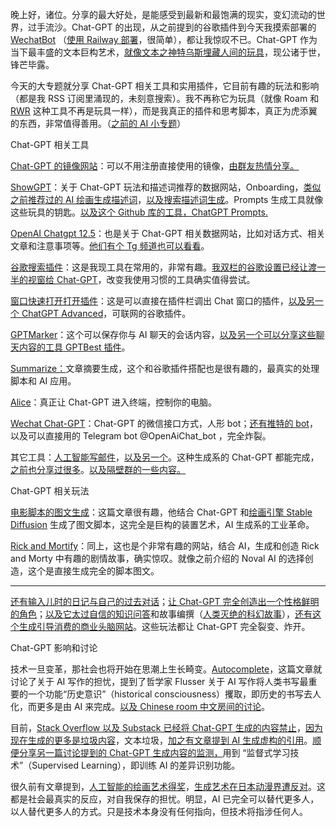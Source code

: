 晚上好，诸位。分享的最大好处，是能感受到最新和最饱满的现实，变幻流动的世界，过手流沙。Chat-GPT 的出现，从之前提到的谷歌插件到今天我摸索部署的 [WechatBot](https://github.com/fuergaosi233/wechat-chatgpt/blob/main/README_ZH.md) （[使用 Railway 部署](https://railway.app/)，很简单），都让我惊叹不已。Chat-GPT 作为当下最丰盛的文本巨构艺术，[就像文本之神特乌斯埋藏人间的玩具](https://t.me/isaiahsystem/633)，现公诸于世，锋芒毕露。

  

今天的大专题就分享 Chat-GPT 相关工具和实用插件，它目前有趣的玩法和影响（都是我 RSS 订阅里涌现的，未刻意搜索）。我不再称它为玩具（就像 Roam 和 [RWR](https://t.me/isaiahsystem/648) 这种工具不再是玩具一样），而是我真正的插件和思考脚本，真正为虎添翼的东西，非常值得善用。（[之前的 AI 小专题](https://t.me/isaiahsystem/655)）

  

Chat-GPT 相关工具

  

[Chat-GPT 的镜像网站](https://gpt.chatapi.art/)：可以不用注册直接使用的镜像，[由群友热情分享。](https://t.me/ghosttown666/2841)

  

[ShowGPT](https://showgpt.co/)：关于 Chat-GPT 玩法和描述词推荐的数据网站，Onboarding，[类似之前推荐过的 AI 绘画生成描述词](https://t.me/isaiahsystem/519)，[以及搜索描述词生成](https://t.me/isaiahsystem/557)。Prompts 生成工具就像这些玩具的钥匙。[以及这个 Github 库的工具，ChatGPT Prompts.](https://github.com/f/awesome-chatgpt-prompts)

  

[OpenAI Chatgpt 12.5](https://three-recorder-52a.notion.site/OpenAI-Chatgpt-12-5-88e7b6a77db74d41b038440b824d7f9f#11850bc26d0b4986bb857f572b0eea04)：也是关于 Chat-GPT 相关数据网站，比如对话方式、相关文章和注意事项等。[他们有个 Tg 频道也可以看看](https://t.me/web3crypto_notes)。

  

[谷歌搜索插件](https://chrome.google.com/webstore/detail/chatgpt-for-google/jgjaeacdkonaoafenlfkkkmbaopkbilf)：这是我现工具在常用的，非常有趣。[我双栏的谷歌设置已经让渡一半的视窗给 Chat-GPT](https://greasyfork.org/zh-CN/scripts/14178-ac-baidu-%E9%87%8D%E5%AE%9A%E5%90%91%E4%BC%98%E5%8C%96%E7%99%BE%E5%BA%A6%E6%90%9C%E7%8B%97%E8%B0%B7%E6%AD%8C%E5%BF%85%E5%BA%94%E6%90%9C%E7%B4%A2-favicon-%E5%8F%8C%E5%88%97)，改变我使用习惯的工具确实值得尝试。

  

[窗口快速打开打开插件](https://chrome.google.com/webstore/detail/chatgpt-chrome-extension/cdjifpfganmhoojfclednjdnnpooaojb)：这是可以直接在插件栏调出 Chat 窗口的插件，[以及另一个 ChatGPT Advanced](https://github.com/qunash/chatgpt-advanced)，可联网的谷歌插件。

  

[GPTMarker](https://github.com/gptmarker)：这个可以保存你与 AI 聊天的会话内容，[以及另一个可以分享这些聊天内容的工具 GPTBest 插件](https://gpt.best/)。

  

[Summarize：](https://github.com/clmnin/summarize.site)文章摘要生成，这个和谷歌插件搭配也是很有趣的，最真实的处理脚本和 AI 应用。

  

[Alice](https://github.com/greshake/Alice)：真正让 Chat-GPT 进入终端，控制你的电脑。

  

[Wechat Chat-GPT](https://github.com/fuergaosi233/wechat-chatgpt)：Chat-GPT 的微信接口方式，人形 bot；[还有推特的 bot](https://github.com/transitive-bullshit/chatgpt-twitter-bot)，以及可以直接用的 Telegram bot @OpenAiChat_bot ，完全炸裂。

  

其它工具：[人工智能写邮件](https://remarkai.in/)，[以及另一个](https://www.streak.com/post/how-to-use-ai-to-write-perfect-cold-emails)。这种生成系的 Chat-GPT 都能完成，[之前也分享过很多](https://t.me/isaiahsystem/600)。[以及隔壁群的一些内容。](https://t.me/personal_hub/3045)

  

Chat-GPT 相关玩法

  

[电影脚本的图文生成](https://wannabe-entrepreneur.com/post/gpt-story/)：这篇文章很有趣，他结合 Chat-GPT 和[绘画引擎 Stable Diffusion](https://t.me/isaiahsystem/592) 生成了图文脚本，这完全是巨构的装置艺术，AI 生成系的工业革命。

  

[Rick and Mortify](https://rickandmortify.com/)：同上，这也是个非常有趣的网站，结合 AI，生成和创造 Rick and Morty 中有趣的剧情故事，确实惊叹。就像之前介绍的 Noval AI 的选择创造，这个是直接生成完全的脚本图文。

---

  

[还有输入儿时的日记与自己的过去对话](https://nwn.blogs.com/nwn/2022/11/michelle-huang-ai-art-gpt-diary-conversation.html%20)；[让 Chat-GPT 完全创造出一个性格鲜明的角色](https://news.ycombinator.com/item?id=33854017)；[以及它太过自信的知识问答](https://www.greaterwrong.com/posts/28XBkxauWQAMZeXiF/chatgpt-seems-overconfident-to-me#top)和故事编撰（[人类灭绝的科幻故事](https://www.greaterwrong.com/posts/R4qcDeFdE2QzHLBFQ/a-chatgpt-story-about-chatgpt-doom)），[还有这个生成引导消费的商业头脑网站](https://decorative.ai/generate)。这些玩法都让 Chat-GPT 完全裂变、炸开。

  

Chat-GPT 影响和讨论

  

技术一旦变革，那社会也将开始在思潮上生长畸变。[Autocomplete](https://hedgehogreview.com/web-features/thr/posts/autocomplete)，这篇文章就讨论了关于 AI 写作的担忧，提到了哲学家 Flusser 关于 AI 写作将人类书写最重要的一个功能“历史意识”（historical consciousness）攫取，即历史的书写去人化，而更多是由 AI 来完成。[以及 Chinese room 中文房间的讨论](https://www.greaterwrong.com/posts/JDdpddyASgCQbnHHJ/chatgpt-is-settling-the-chinese-room-argument)。

  

目前，[Stack Overflow 以及 Substack 已经将 Chat-GPT 生成的内容禁止](https://meta.stackoverflow.com/questions/421831/temporary-policy-chatgpt-is-banned)，[因为现在生成的更多是垃圾内容](https://news.ycombinator.com/item?id=33855416)，文本垃圾，[加之有文章提到 AI 生成虚构的引用](https://news.ycombinator.com/item?id=33841672)。[顺便分享另一篇讨论提到的 Chat-GPT 生成内容的监测，](https://news.ycombinator.com/item?id=33857356)用到 “监督式学习技术”（Supervised Learning），即训练 AI 的差异识别功能。

  

很久前有文章提到，[人工智能的绘画艺术得奖](https://t.me/isaiahsystem/440)，[生成艺术在日本动漫界遭反对](https://restofworld.org/2022/ai-backlash-anime-artists/)。这都是社会最真实的反应，对自我保存的担忧。明显，AI 已完全可以替代更多人，以人替代更多人的方式。只是技术本身没有任何指向，但技术将指涉任何人。